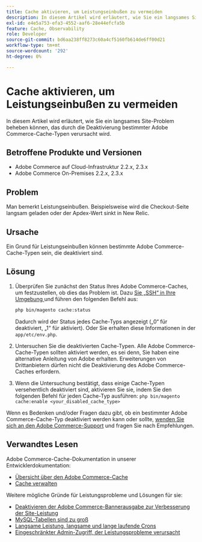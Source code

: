 ```yaml
---
title: Cache aktivieren, um Leistungseinbußen zu vermeiden
description: In diesem Artikel wird erläutert, wie Sie ein langsames Site-Problem beheben können, das durch die Deaktivierung bestimmter Adobe Commerce-Cache-Typen verursacht wird.
exl-id: e4e5a753-efa3-4552-aaf6-28e44efcfa5b
feature: Cache, Observability
role: Developer
source-git-commit: bd6aa238ff8273c60a4cf5160fb614de6ff00d21
workflow-type: tm+mt
source-wordcount: '292'
ht-degree: 0%

---
```


# Cache aktivieren, um Leistungseinbußen zu vermeiden

In diesem Artikel wird erläutert, wie Sie ein langsames Site-Problem beheben können, das durch die Deaktivierung bestimmter Adobe Commerce-Cache-Typen verursacht wird.

## Betroffene Produkte und Versionen

* Adobe Commerce auf Cloud-Infrastruktur 2.2.x, 2.3.x
* Adobe Commerce On-Premises 2.2.x, 2.3.x

## Problem

Man bemerkt Leistungseinbußen. Beispielsweise wird die Checkout-Seite langsam geladen oder der Apdex-Wert sinkt in New Relic.

## Ursache

Ein Grund für Leistungseinbußen können bestimmte Adobe Commerce-Cache-Typen sein, die deaktiviert sind.

## Lösung

1. Überprüfen Sie zunächst den Status Ihres Adobe Commerce-Caches, um festzustellen, ob dies das Problem ist. Dazu [ Sie „SSH“ in Ihre Umgebung ](https://experienceleague.adobe.com/de/docs/commerce-cloud-service/user-guide/develop/secure-connections#ssh) und führen den folgenden Befehl aus:

   ```bash
   php bin/magento cache:status
   ```

   Dadurch wird der Status jedes Cache-Typs angezeigt („0“ für deaktiviert, „1“ für aktiviert). Oder Sie erhalten diese Informationen in der `app/etc/env.php`.

1. Untersuchen Sie die deaktivierten Cache-Typen. Alle Adobe Commerce-Cache-Typen sollten aktiviert werden, es sei denn, Sie haben eine alternative Anleitung von Adobe erhalten. Erweiterungen von Drittanbietern dürfen nicht die Deaktivierung des Adobe Commerce-Caches erfordern.
1. Wenn die Untersuchung bestätigt, dass einige Cache-Typen versehentlich deaktiviert sind, aktivieren Sie sie, indem Sie den folgenden Befehl für jeden Cache-Typ ausführen: `php bin/magento cache:enable <your_disabled_cache_type>`

Wenn es Bedenken und/oder Fragen dazu gibt, ob ein bestimmter Adobe Commerce-Cache-Typ deaktiviert werden kann oder sollte, [wenden Sie sich an den Adobe Commerce-Support](/help/help-center-guide/help-center/magento-help-center-user-guide.md#submit-ticket) und fragen Sie nach Empfehlungen.

## Verwandtes Lesen

Adobe Commerce-Cache-Dokumentation in unserer Entwicklerdokumentation:

* [Übersicht über den Adobe Commerce-Cache](https://developer.adobe.com/commerce/frontend-core/guide/caching/)
* [Cache verwalten](https://experienceleague.adobe.com/de/docs/commerce-operations/configuration-guide/cli/manage-cache)

Weitere mögliche Gründe für Leistungsprobleme und Lösungen für sie:

* [Deaktivieren der Adobe Commerce-Bannerausgabe zur Verbesserung der Site-Leistung](https://experienceleague.adobe.com/en/docs/experience-cloud-kcs/kbarticles/ka-26909)
* [MySQL-Tabellen sind zu groß](https://experienceleague.adobe.com/de/docs/experience-cloud-kcs/kbarticles/ka-26945)
* [Langsame Leistung, langsame und lange laufende Crons](/help/troubleshooting/miscellaneous/slow-performance-slow-and-long-running-crons.md)
* [Eingeschränkter Admin-Zugriff, der Leistungsprobleme verursacht](/help/troubleshooting/miscellaneous/restricted-admin-access-causing-performance-issues.md)
